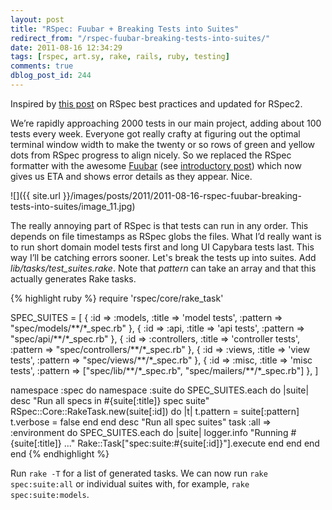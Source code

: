 ```yaml
---
layout: post
title: "RSpec: Fuubar + Breaking Tests into Suites"
redirect_from: "/rspec-fuubar-breaking-tests-into-suites/"
date: 2011-08-16 12:34:29
tags: [rspec, art.sy, rake, rails, ruby, testing]
comments: true
dblog_post_id: 244
---
```

Inspired by [this post](http://kpumuk.info/ruby-on-rails/my-top-7-rspec-best-practices/) on RSpec best practices and updated for RSpec2.

We’re rapidly approaching 2000 tests in our main project, adding about 100 tests every week. Everyone got really crafty at figuring out the optimal terminal window width to make the twenty or so rows of green and yellow dots from RSpec progress to align nicely. So we replaced the RSpec formatter with the awesome [Fuubar](https://github.com/jeffkreeftmeijer/fuubar) (see [introductory post](http://jeffkreeftmeijer.com/2010/fuubar-the-instafailing-rspec-progress-bar-formatter/)) which now gives us ETA and shows error details as they appear. Nice.

![]({{ site.url }}/images/posts/2011/2011-08-16-rspec-fuubar-breaking-tests-into-suites/image_11.jpg)

The really annoying part of RSpec is that tests can run in any order. This depends on file timestamps as RSpec globs the files. What I’d really want is to run short domain model tests first and long UI Capybara tests last. This way I’ll be catching errors sooner. Let's break the tests up into suites. Add _lib/tasks/test_suites.rake_. Note that _pattern_ can take an array and that this actually generates Rake tasks.

{% highlight ruby %}
require 'rspec/core/rake_task'

SPEC_SUITES = [
  { :id => :models, :title => 'model tests', :pattern => "spec/models/\*\*/\*_spec.rb" },
  { :id => :api, :title => 'api tests', :pattern => "spec/api/\*\*/\*_spec.rb" },
  { :id => :controllers, :title => 'controller tests', :pattern => "spec/controllers/\*\*/\*_spec.rb" },
  { :id => :views, :title => 'view tests', :pattern => "spec/views/\*\*/\*_spec.rb" },
  { :id => :misc, :title => 'misc tests',
      :pattern => ["spec/lib/\*\*/\*_spec.rb", "spec/mailers/\*\*/\*_spec.rb"] },
]

namespace :spec do
  namespace :suite do
    SPEC_SUITES.each do |suite|
      desc "Run all specs in #{suite[:title]} spec suite"
      RSpec::Core::RakeTask.new(suite[:id]) do |t|
        t.pattern = suite[:pattern]
        t.verbose = false
      end
    end
    desc "Run all spec suites"
    task :all => :environment do
      SPEC_SUITES.each do |suite|
        logger.info "Running #{suite[:title]} ..."
        Rake::Task["spec:suite:#{suite[:id]}"].execute
      end
    end
  end
end
{% endhighlight %}

Run `rake -T` for a list of generated tasks. We can now run `rake spec:suite:all` or individual suites with, for example, `rake spec:suite:models`.

